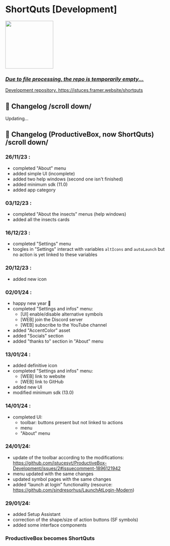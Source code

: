 # ShortQuts [Development]

<a href="https://zupimages.net/viewer.php?id=24/07/2mld.png"><img src="https://zupimages.net/up/24/07/2mld.png" alt="" width=150/>

### *Due to file processing, the repo is temporarily empty...*

Development repository. 
https://istuces.framer.website/shortquts

## 🧭 Changelog /scroll down/

Updating...

## 🧭 Changelog (ProductiveBox, now ShortQuts) /scroll down/

### 26/11/23 :
* completed "About" menu
* added simple UI (incomplete)
* added two help windows (second one isn't finished)
* added minimum sdk (11.0)
* added app category

### 03/12/23 :
* completed "About the insects" menus (help windows)
* added all the insects cards

### 16/12/23 :
* completed "Settings" menu
* toogles in "Settings" interact with variables `altIcons` and `autoLaunch` but no action is yet linked to these variables

### 20/12/23 :
* added new icon

### 02/01/24 :
* happy new year 🐞
* completed "Settings and infos" menu:
   - [UI] enable/disable alternative symbols
   - [WEB] join the Discord server
   - [WEB] subscribe to the YouTube channel
* added "AccentColor" asset
* added "Socials" section
* added "thanks to" section in "About" menu

### 13/01/24 :
* added definitive icon
* completed "Settings and infos" menu:
  - [WEB] link to website
  - [WEB] link to GitHub
* added new UI
* modified minimum sdk (13.0)

### 14/01/24 :
* completed UI:
  - toolbar: buttons present but not linked to actions
  - menu
  - "About" menu
 
### 24/01/24:
* update of the toolbar according to the modifications: https://github.com/istucesyt/ProductiveBox-Development/issues/2#issuecomment-1896121942
* menu updated with the same changes
* updated symbol pages with the same changes
* added “launch at login” functionality (resource: https://github.com/sindresorhus/LaunchAtLogin-Modern)

### 29/01/24:
* added Setup Assistant
* correction of the shape/size of action buttons (SF symbols)
* added some interface components

### ProductiveBox becomes ShortQuts
